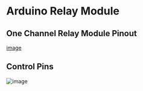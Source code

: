 # Arduino Relay Module
## One Channel Relay Module Pinout
[image](https://user-images.githubusercontent.com/7762113/81051255-17ad6900-8eca-11ea-9f75-b10cc6a5dcef.png)

## Control Pins
![image](https://user-images.githubusercontent.com/7762113/81051628-b8038d80-8eca-11ea-84c7-df612c2c3163.png)

